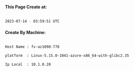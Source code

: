 
   
#### This Page Create at:

```bash

2023-07-14 - 03:59:51 UTC

```

#### Create By Machine:

```bash

Host Name : fv-az1098-778

platform  : Linux-5.15.0-1041-azure-x86_64-with-glibc2.35

Ip Local  : 10.1.0.20

```

